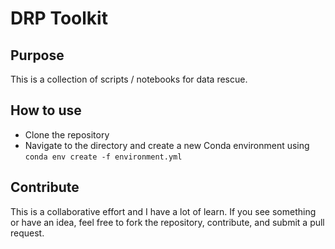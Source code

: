 # DRP Toolkit

## Purpose

This is a collection of scripts / notebooks for data rescue.

## How to use

- Clone the repository
- Navigate to the directory and create a new Conda environment using `conda env create -f environment.yml`

## Contribute

This is a collaborative effort and I have a lot of learn. If you see something or have an idea, feel free to fork the repository, contribute, and submit a pull request.
